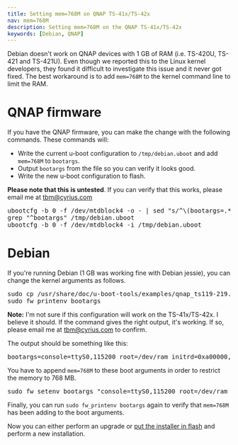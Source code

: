 ```yaml
---
title: Setting mem=768M on QNAP TS-41x/TS-42x
nav: mem=768M
description: Setting mem=768M on the QNAP TS-41x/TS-42x
keywords: [Debian, QNAP]
---
```


Debian doesn't work on QNAP devices with 1 GB of RAM (i.e. TS-420U,
TS-421 and TS-421U).  Even though we reported this to the Linux kernel
developers, they found it difficult to investigate this issue and it
never got fixed.  The best workaround is to add `mem=768M` to the kernel
command line to limit the RAM.

# QNAP firmware

If you have the QNAP firmware, you can make the change with the
following commands.  These commands will:

* Write the current u-boot configuration to `/tmp/debian.uboot` and add
`mem=768M` to `bootargs`.
* Output `bootargs` from the file so you can verify it looks good.
* Write the new u-boot configuration to flash.

**Please note that this is untested**.  If you can verify that this works,
please email me at tbm@cyrius.com

<div class="code">
<pre>
ubootcfg -b 0 -f /dev/mtdblock4 -o - | sed "s/^\(bootargs=.*\)/\1 mem=768M/" &gt; /tmp/debian.uboot
grep "^bootargs" /tmp/debian.uboot
ubootcfg -b 0 -f /dev/mtdblock4 -i /tmp/debian.uboot
</pre>
</div>

# Debian

If you're running Debian (1 GB was working fine with Debian jessie), you
can change the kernel arguments as follows.

<div class="code">
<pre>
sudo cp /usr/share/doc/u-boot-tools/examples/qnap_ts119-219.config /etc/fw_env.config
sudo fw_printenv bootargs
</pre>
</div>

**Note:** I'm not sure if this configuration will work on the
TS-41x/TS-42x.  I believe it should.  If the command gives the right
output, it's working.  If so, please email me at tbm@cyrius.com to
confirm.

The output should be something like this:

<div class="code">
<pre>
bootargs=console=ttyS0,115200 root=/dev/ram initrd=0xa00000,0x900000 ramdisk=34816
</pre>
</div>

You have to append `mem=768M` to these boot arguments in order to restrict
the memory to 768 MB.

<div class="code">
<pre>
sudo fw_setenv bootargs "console=ttyS0,115200 root=/dev/ram initrd=0xa00000,0x900000 ramdisk=34816 mem=768M"
</pre>
</div>

Finally, you can run `sudo fw_printenv bootargs` again to verify that
`mem=768M` has been adding to the boot arguments.

Now you can either perform an upgrade or [put the installer in
flash](../deinstall/#reinstall) and perform a new installation.
